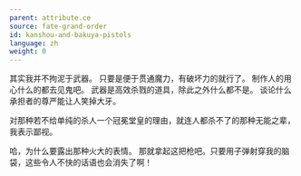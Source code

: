 ```yaml
---
parent: attribute.ce
source: fate-grand-order
id: kanshou-and-bakuya-pistols
language: zh
weight: 0
---
```


其实我并不拘泥于武器。
只要是便于贯通魔力，有破坏力的就行了。
制作人的用心什么的都去见鬼吧。
武器是高效杀戮的道具，除此之外什么都不是。
谈论什么承担者的尊严能让人笑掉大牙。

对那种若不给单纯的杀人一个冠冕堂皇的理由，就连人都杀不了的那种无能之辈，我表示鄙视。

哈，为什么要露出那种火大的表情。
那就拿起这把枪吧。只要用子弹射穿我的脑袋，这些令人不快的话语也会消失了啊！
